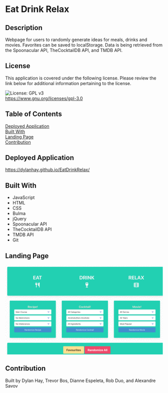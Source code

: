 # Eat Drink Relax

## Description
Webpage for users to randomly generate ideas for meals, drinks and movies. Favorites can be saved to localStorage. Data is being retrieved from the Spoonacular API, TheCocktailDB API, and TMDB API.

## License  
This application is covered under the following license. Please review the link below for additional information pertaining to the license.
    
![License: GPL v3](https://img.shields.io/badge/License-GPLv3-blue.svg)  
https://www.gnu.org/licenses/gpl-3.0

## Table of Contents
[Deployed Application](#deployed-application)  
[Built With](#built-with)  
[Landing Page](#landing-page)  
[Contribution](#contribution)  

## Deployed Application
https://dylanhay.github.io/EatDrinkRelax/

## Built With
* JavaScript
* HTML
* CSS
* Bulma
* jQuery
* Spoonacular API
* TheCocktailDB API
* TMDB API
* Git

## Landing Page
![Screenshot](./assets/img/edr-land.png "Landing Page")

## Contribution
Built by Dylan Hay, Trevor Bos, Dianne Espeleta, Rob Duo, and Alexandre Savov